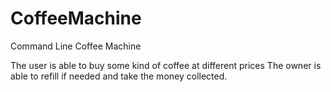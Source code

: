 # CoffeeMachine
Command Line Coffee Machine

The user is able to buy some kind of coffee at different prices
The owner is able to refill if needed and take the money collected.

